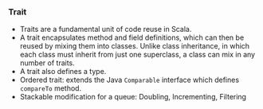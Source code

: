 ### Trait
- Traits are a fundamental unit of code reuse in Scala.
- A trait encapsulates method and field definitions, which can then be reused by mixing them into classes. Unlike class inheritance, in which each class must inherit from just one superclass, a class can mix in any number of traits.
- A trait also defines a type.
- Ordered trait: extends the Java `Comparable` interface which defines `compareTo` method.
- Stackable modification for a queue: Doubling, Incrementing, Filtering 
